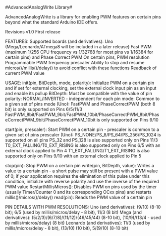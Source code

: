 #AdvancedAnalogWrite Library#

AdvancedAnalogWrite is a library for enabling PWM features on certain pins beyond what the standard Arduino IDE offers.

Revisions
v1.0	First release

FEATURES:
Supported boards (and derivatives): Uno (Mega/Leonardo/ATmega8 will be included in a later release)
Fast PWM (maximum 1/256 CPU frequency vs 1/32768 for most pins vs 1/16384 for certain pins) and Phase Correct PWM
On certain pins, PWM resolution
Programmable PWM frequency prescaler
Ability to stop and resume micros()/millis()/delay() to avoid conflict with these functions
Readback of current PWM value

USAGE:
init(pin, BitDepth, mode, polarity): Initialize PWM on a certain pin and if set for external clocking, set the external clock input pin as an input and enable its pullup
BitDepth: Must be compatible with the value of pin
polarity: NORMAL/INVERTED - independent for each pin
mode: Common to a given set of pins
mode (Uno):
FastPWM and PhaseCorrectPWM (both 8 bit) is only supported on Pins 6/5/11/3
FastPWM_8bit/FastPWM_9bit/FastPWM_10bit/PhaseCorrectPWM_8bit/PhaseCorrectPWM_9bit/PhaseCorrectPWM_10bit is only supported on Pins 9/10

start(pin, prescaler): Start PWM on a certain pin - prescaler is common to a given set of pins
prescaler (Uno):
PS_NONE/PS_8/PS_64/PS_256/PS_1024 is supported on all pins
PS_32 and PS_128 is also supported only on Pins 11/3
T0_EXT_FALLING/T0_EXT_RISING is also supported only on Pins 6/5 with an external clock applied to Pin 4 
T1_EXT_FALLING/T1_EXT_RISING is also supported only on Pins 9/10 with an external clock applied to Pin 5

stop(pin): Stop PWM on a certain pin
write(pin, BitDepth, value): Writes a value to a certain pin - a short pulse may still be present with a PWM value of 0; if your application requires the elimination of this pulse under this condition, initialize with reverse polarity and use the inverse of the required PWM value
RestartMillisMicros(): Disables PWM on pins used by the timer (usually Timer/Counter 0 and its corresponding OCxx pins) and restarts millis()/micros()/delay()
read(pin): Reads the PWM value of a certain pin

PIN DETAILS WITH PWM RESOLUTIONS:
Uno (and derivatives): (9/10) (8-10 bit); 6/5 (used by millis/micros/delay - 8 bit), 11/3 (8 bit)
Mega (and derivatives): (5/2/3)/(6/7/8)/(11/12)/(46/45/44) (8-10 bit), (10/9)/(13/4 - used by millis/micros/delay) (8 bit)
Leonardo (and derivatives): 11/3 (used by millis/micros/delay - 8 bit), (13/10) (10 bit), 5/(9/10) (8-10 bit)